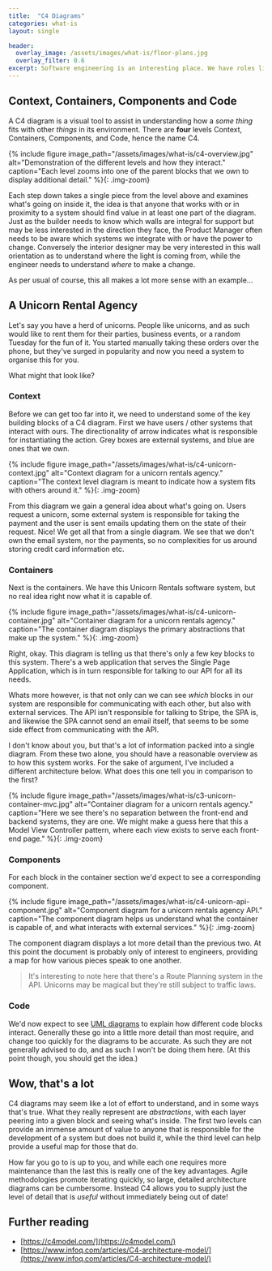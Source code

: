 ```yaml
---
title:  "C4 Diagrams"
categories: what-is
layout: single

header:
  overlay_image: /assets/images/what-is/floor-plans.jpg
  overlay_filter: 0.6
excerpt: Software engineering is an interesting place. We have roles like Architect, and talk a lot about _architecture_ but rarely will you find any floor plans beyond initial scribbles on the back of a napkin. This is to be expected, documentation is hard to curate and harder to keep up to date, but in order to be able to provide a overview of a system they are crucial. C4 diagrams are a fantastic mechanism to provide that overview, and what's more, they're actually quite easy to create!
---
```


## Context, Containers, Components and Code

A C4 diagram is a visual tool to assist in understanding how a _some thing_ fits with other _things_ in its environment. There are **four** levels Context, Containers, Components, and Code, hence the name C4.

{% include figure image_path="/assets/images/what-is/c4-overview.jpg" alt="Demonstration of the different levels and how they interact." caption="Each level zooms into one of the parent blocks that we own to display additional detail." %}{: .img-zoom}

Each step down takes a single piece from the level above and examines what's going on inside it, the idea is that anyone that works with or in proximity to a system should find value in at least one part of the diagram. Just as the builder needs to know which walls are integral for support but may be less interested in the direction they face, the Product Manager often needs to be aware which systems we integrate with or have the power to change. Conversely the interior designer may be very interested in this wall orientation as to understand where the light is coming from, while the engineer needs to understand *where* to make a change.

As per usual of course, this all makes a lot more sense with an example...

## A Unicorn Rental Agency

Let's say you have a herd of unicorns. People like unicorns, and as such would like to rent them for their parties, business events, or a random Tuesday for the fun of it. You started manually taking these orders over the phone, but they've surged in popularity and now you need a system to organise this for you.

What might that look like?

### Context

Before we can get too far into it, we need to understand some of the key building blocks of a C4 diagram. First we have users / other systems that interact with ours. The directionality of arrow indicates what is responsible for instantiating the action. Grey boxes are external systems, and blue are ones that we own.

{% include figure image_path="/assets/images/what-is/c4-unicorn-context.jpg" alt="Context diagram for a unicorn rentals agency." caption="The context level diagram is meant to indicate how a system fits with others around it." %}{: .img-zoom}

From this diagram we gain a general idea about what's going on. Users request a unicorn, some external system is responsible for taking the payment and the user is sent emails updating them on the state of their request. Nice! We get all that from a single diagram. We see that we don't own the email system, nor the payments, so no complexities for us around storing credit card information etc.

### Containers

Next is the containers. We have this Unicorn Rentals software system, but no real idea right now what it is capable of.

{% include figure image_path="/assets/images/what-is/c4-unicorn-container.jpg" alt="Container diagram for a unicorn rentals agency." caption="The container diagram displays the primary abstractions that make up the system." %}{: .img-zoom}

Right, okay. This diagram is telling us that there's only a few key blocks to this system. There's a web application that serves the Single Page Application, which is in turn responsible for talking to our API for all its needs.

Whats more however, is that not only can we can see _which_ blocks in our system are responsible for communicating with each other, but also with external services. The API isn't responsible for talking to Stripe, the SPA is, and likewise the SPA cannot send an email itself, that seems to be some side effect from communicating with the API.

I don't know about you, but that's a lot of information packed into a single diagram. From these two alone, you should have a reasonable overview as to how this system works. For the sake of argument, I've included a different architecture below. What does this one tell you in comparison to the first?

{% include figure image_path="/assets/images/what-is/c3-unicorn-container-mvc.jpg" alt="Container diagram for a unicorn rentals agency." caption="Here we see there's no separation between the front-end and backend systems, they are one. We might make a guess here that this a Model View Controller pattern, where each view exists to serve each front-end page." %}{: .img-zoom}


### Components

For each block in the container section we'd expect to see a corresponding component.

{% include figure image_path="/assets/images/what-is/c4-unicorn-api-component.jpg" alt="Component diagram for a unicorn rentals agency API." caption="The component diagram helps us understand what the container is capable of, and what interacts with external services." %}{: .img-zoom}

The component diagram displays a lot more detail than the previous two. At this point the document is probably only of interest to engineers, providing a map for how various pieces speak to one another.

> It's interesting to note here that there's a Route Planning system in the API. Unicorns may be magical but they're still subject to traffic laws.


### Code

We'd now expect to see [UML diagrams](https://en.wikipedia.org/wiki/Unified_Modeling_Language) to explain how different code blocks interact. Generally these go into a little more detail than most require, and change too quickly for the diagrams to be accurate. As such they are not generally advised to do, and as such I won't be doing them here. (At this point though, you should get the idea.)

## Wow, that's a lot

C4 diagrams may seem like a lot of effort to understand, and in some ways that's true. What they really represent are *abstractions*, with each layer peering into a given block and seeing what's inside. The first two levels can provide an immense amount of value to anyone that is responsible for the development of a system but does not build it, while the third level can help provide a useful map for those that do.

How far you go to is up to you, and while each one requires more maintenance than the last this is really one of the key advantages. Agile methodologies promote iterating quickly, so large, detailed architecture diagrams can be cumbersome. Instead C4 allows you to supply just the level of detail that is *useful* without immediately being out of date!

## Further reading

* [https://c4model.com/](https://c4model.com/)
* [https://www.infoq.com/articles/C4-architecture-model/](https://www.infoq.com/articles/C4-architecture-model/)



<script src="https://cdn.jsdelivr.net/npm/medium-zoom/dist/medium-zoom.min.js" type="application/javascript"></script>
<script>
  mediumZoom('figure.img-zoom img, .img-zoom img',  { scrollOffset: 0, background: '#212530' });
  document
    .querySelectorAll('figure.img-zoom figcaption')
    .forEach(
      function(element) {
        element.innerText += ' (Click to zoom.)';
      }
    );
</script>